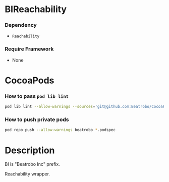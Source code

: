 BIReachability
===================

### Dependency
* `Reachability`

### Require Framework
* None

# CocoaPods

### How to pass `pod lib lint`
```sh
pod lib lint --allow-warnings --sources='git@github.com:Beatrobo/CocoaPods-Specs.git,https://github.com/CocoaPods/Specs'
```

### How to push private pods
```sh
pod repo push --allow-warnings beatrobo *.podspec
```

# Description

BI is "Beatrobo Inc" prefix.

Reachability wrapper.